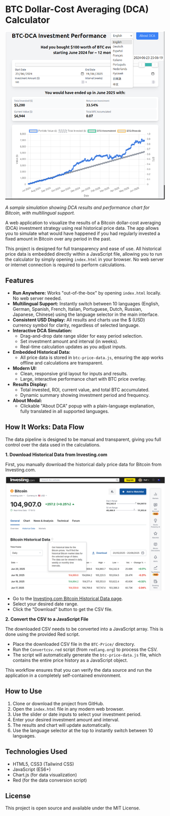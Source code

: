 # BTC Dollar-Cost Averaging (DCA) Calculator

![Screenshot of BTC-DCA Calculator](screenshot.png)

*A sample simulation showing DCA results and performance chart for Bitcoin, with multilingual support.*

A web application to visualize the results of a Bitcoin dollar-cost averaging (DCA) investment strategy using real historical price data. The app allows you to simulate what would have happened if you had regularly invested a fixed amount in Bitcoin over any period in the past.

This project is designed for full transparency and ease of use. All historical price data is embedded directly within a JavaScript file, allowing you to run the calculator by simply opening `index.html` in your browser. No web server or internet connection is required to perform calculations.

## Features

- **Run Anywhere:** Works "out-of-the-box" by opening `index.html` locally. No web server needed.
- **Multilingual Support:** Instantly switch between 10 languages (English, German, Spanish, French, Italian, Portuguese, Dutch, Russian, Japanese, Chinese) using the language selector in the main interface.
- **Consistent USD Display:** All results and charts use the $ (USD) currency symbol for clarity, regardless of selected language.
- **Interactive DCA Simulation:**
  - Drag-and-drop date range slider for easy period selection.
  - Set investment amount and interval (in weeks).
  - Real-time calculation updates as you adjust inputs.
- **Embedded Historical Data:**
  - All price data is stored in `btc-price-data.js`, ensuring the app works offline and calculations are transparent.
- **Modern UI:**
  - Clean, responsive grid layout for inputs and results.
  - Large, interactive performance chart with BTC price overlay.
- **Results Display:**
  - Total invested, ROI, current value, and total BTC accumulated.
  - Dynamic summary showing investment period and frequency.
- **About Modal:**
  - Clickable "About DCA" popup with a plain-language explanation, fully translated in all supported languages.

## How It Works: Data Flow

The data pipeline is designed to be manual and transparent, giving you full control over the data used in the calculations.

**1. Download Historical Data from Investing.com**

First, you manually download the historical daily price data for Bitcoin from Investing.com.

![Screenshot of data source on Investing.com](BTC-Price/Screenshot%20Invest%20Com.png)

- Go to the [Investing.com Bitcoin Historical Data page](https://www.investing.com/crypto/bitcoin/historical-data).
- Select your desired date range.
- Click the "Download" button to get the CSV file.

**2. Convert the CSV to a JavaScript File**

The downloaded CSV needs to be converted into a JavaScript array. This is done using the provided Red script.

- Place the downloaded CSV file in the `BTC-Price/` directory.
- Run the `Convertcsv.red` script (from `redlang.org`) to process the CSV.
- The script will automatically generate the `btc-price-data.js` file, which contains the entire price history as a JavaScript object.

This workflow ensures that you can verify the data source and run the application in a completely self-contained environment.

## How to Use

1.  Clone or download the project from GitHub.
2.  Open the `index.html` file in any modern web browser.
3.  Use the slider or date inputs to select your investment period.
4.  Enter your desired investment amount and interval.
5.  The results and chart will update automatically.
6.  Use the language selector at the top to instantly switch between 10 languages.

## Technologies Used

- HTML5, CSS3 (Tailwind CSS)
- JavaScript (ES6+)
- Chart.js (for data visualization)
- Red (for the data conversion script)

## License

This project is open source and available under the MIT License. 